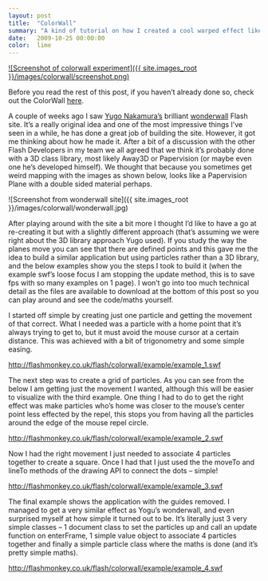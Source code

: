 ```yaml
---
layout: post
title:  "ColorWall"
summary: "A kind of tutorial on how I created a cool warped effect like the one seen on Yugo Nakamura's brilliant wonderwall site"
date:   2009-10-25 00:00:00
color:  lime
---
```


[![Screenshot of colorwall experiment]({{ site.images_root }}/images/colorwall/screenshot.png)](http://flashmonkey.co.uk/flash/colorwall/)

Before you read the rest of this post, if you haven’t already done so, check out the ColorWall [here](http://flashmonkey.co.uk/flash/colorwall/).

A couple of weeks ago I saw [Yugo Nakamura’s](http://yugop.com/) brilliant [wonderwall](http://wonder-wall.com/) Flash site. It’s a really original idea and one of the most impressive things I’ve seen in a while, he has done a great job of building the site. However, it got me thinking about how he made it. After a bit of a discussion with the other Flash Developers in my team we all agreed that we think it’s probably done with a 3D class library, most likely Away3D or Papervision (or maybe even one he’s developed himself). We thought that because you sometimes get weird mapping with the images as shown below, looks like a Papervision Plane with a double sided material perhaps.

![Screenshot from wonderwall site]({{ site.images_root }}/images/colorwall/wonderwall.jpg)

After playing around with the site a bit more I thought I’d like to have a go at re-creating it but with a slightly different approach (that’s assuming we were right about the 3D library approach Yugo used). If you study the way the planes move you can see that there are defined points and this gave me the idea to build a similar application but using particles rather than a 3D library, and the below examples show you the steps I took to build it (when the example swf’s loose focus I am stopping the update method, this is to save fps with so many examples on 1 page). I won’t go into too much technical detail as the files are available to download at the bottom of this post so you can play around and see the code/maths yourself.

I started off simple by creating just one particle and getting the movement of that correct. What I needed was a particle with a home point that it’s always trying to get to, but it must avoid the mouse cursor at a certain distance. This was achieved with a bit of trigonometry and some simple easing.

http://flashmonkey.co.uk/flash/colorwall/example/example_1.swf

The next step was to create a grid of particles. As you can see from the below I am getting just the movement I wanted, although this will be easier to visualize with the third example. One thing I had to do to get the right effect was make particles who’s home was closer to the mouse’s center point less effected by the repel, this stops you from having all the particles around the edge of the mouse repel circle.

http://flashmonkey.co.uk/flash/colorwall/example/example_2.swf

Now I had the right movement I just needed to associate 4 particles together to create a square. Once I had that I just used the the moveTo and lineTo methods of the drawing API to connect the dots – simple!

http://flashmonkey.co.uk/flash/colorwall/example/example_3.swf

The final example shows the application with the guides removed. I managed to get a very similar effect as Yogu’s wonderwall, and even surprised myself at how simple it turned out to be. It’s literally just 3 very simple classes – 1 document class to set the particles up and call an update function on enterFrame, 1 simple value object to associate 4 particles together and finally a simple particle class where the maths is done (and it’s pretty simple maths).

http://flashmonkey.co.uk/flash/colorwall/example/example_4.swf
